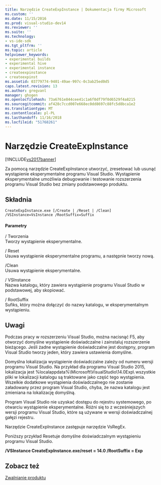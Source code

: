 ```yaml
---
title: Narzędzie CreateExpInstance | Dokumentacja firmy Microsoft
ms.custom: ''
ms.date: 11/15/2016
ms.prod: visual-studio-dev14
ms.reviewer: ''
ms.suite: ''
ms.technology:
- vs-ide-sdk
ms.tgt_pltfrm: ''
ms.topic: article
helpviewer_keywords:
- experimental builds
- experimental hive
- experimental instance
- createexpinstance
- createexpinst
ms.assetid: 03779774-9401-49ae-997c-0c3ab25ed0d5
caps.latest.revision: 13
ms.author: gregvanl
manager: ghogen
ms.openlocfilehash: 73a6761e844cee41c1a6f0df79f0d6529f4a8215
ms.sourcegitcommit: af428c7ccd007e668ec0dd8697c88fc5d8bca1e2
ms.translationtype: MT
ms.contentlocale: pl-PL
ms.lasthandoff: 11/16/2018
ms.locfileid: "51768261"
---
```

# <a name="createexpinstance-utility"></a>Narzędzie CreateExpInstance
[!INCLUDE[vs2017banner](../../includes/vs2017banner.md)]

Za pomocą narzędzie CreateExpInstance utworzyć, zresetować lub usunąć wystąpienie eksperymentalne programu Visual Studio. Wystąpienie eksperymentalne umożliwia debugowanie i testowanie rozszerzenia programu Visual Studio bez zmiany podstawowego produktu.  
  
## <a name="syntax"></a>Składnia  
  
```  
CreateExpInstance.exe [/Create | /Reset | /Clean] /VSInstance=VsInstance /RootSuffix=Suffix  
```  
  
#### <a name="parameters"></a>Parametry  
 / Tworzenia  
 Tworzy wystąpienie eksperymentalne.  
  
 / Reset  
 Usuwa wystąpienie eksperymentalne programu, a następnie tworzy nową.  
  
 /Clean  
 Usuwa wystąpienie eksperymentalne.  
  
 / VSInstance  
 Nazwa katalogu, który zawiera wystąpienie programu Visual Studio w podstawowej, aby skopiować.  
  
 / RootSuffix  
 Sufiks, który można dołączyć do nazwy katalogu, w eksperymentalnym wystąpieniu.  
  
## <a name="remarks"></a>Uwagi  
 Podczas pracy w rozszerzeniu Visual Studio, można nacisnąć F5, aby otworzyć domyślne wystąpienie doświadczalne i zainstaluj rozszerzenie bieżącego. Jeśli żadne wystąpienie doświadczalne jest dostępny, program Visual Studio tworzy jeden, który zawiera ustawienia domyślne.  
  
 Domyślna lokalizacja wystąpienie doświadczalne zależy od numeru wersji programu Visual Studio. Na przykład dla programu Visual Studio 2015, lokalizacja jest %localappdata%\Microsoft\VisualStudio\14.0Exp\ wszystkie pliki w lokalizacji katalogu są traktowane jako część tego wystąpienia. Wszelkie dodatkowe wystąpienia doświadczalnego nie zostanie załadowany przez program Visual Studio, chyba, że nazwa katalogu jest zmieniana na lokalizację domyślną.  
  
 Program Visual Studio nie uzyskać dostępu do rejestru systemowego, po otwarciu wystąpienie eksperymentalne. Różni się to z wcześniejszych wersji programu Visual Studio, które są używane w wersji doświadczalnej gałęzi rejestru.  
  
 Narzędzie CreateExpInstance zastępuje narzędzie VsRegEx.  
  
 Poniższy przykład Resetuje domyślne doświadczalnym wystąpieniu programu Visual Studio.  
  
 **/VSInstance CreateExpInstance.exe/reset = 14.0 /RootSuffix = Exp**  
  
## <a name="see-also"></a>Zobacz też  
 [Zwalnianie produktu](../../misc/releasing-a-visual-studio-integration-product.md)

